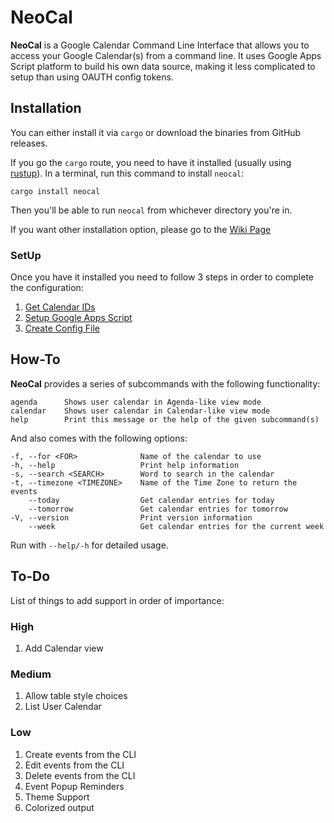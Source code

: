# NeoCal

**NeoCal** is a Google Calendar Command Line Interface that allows you to access your Google Calendar(s) from a command line. It uses Google Apps Script platform to build his own data source, making it less complicated to setup than using OAUTH config tokens.

## Installation

You can either install it via `cargo` or download the binaries from GitHub releases.

If you go the `cargo` route, you need to have it installed (usually using [rustup](https://rustup.rs)). In a terminal, run this command to install `neocal`:

```
cargo install neocal
```

Then you'll be able to run `neocal` from whichever directory you're in.

If you want other installation option, please go to the [Wiki Page](https://github.com/oscarmcm/neocal/wiki/Installing-Options)

### SetUp

Once you have it installed you need to follow 3 steps in order to complete the configuration:

1. [Get Calendar IDs](https://github.com/oscarmcm/neocal/wiki/Obtain-your-Google-Calendar’s-ID)
2. [Setup Google Apps Script](https://github.com/oscarmcm/neocal/wiki/Setup-Google-Apps-Script)
3. [Create Config File](https://github.com/oscarmcm/neocal/wiki/NeoCal-Config-File)

## How-To

**NeoCal** provides a series of subcommands with the following functionality:

```
agenda      Shows user calendar in Agenda-like view mode
calendar    Shows user calendar in Calendar-like view mode
help        Print this message or the help of the given subcommand(s)
```

And also comes with the following options:

```
-f, --for <FOR>              Name of the calendar to use
-h, --help                   Print help information
-s, --search <SEARCH>        Word to search in the calendar
-t, --timezone <TIMEZONE>    Name of the Time Zone to return the events
    --today                  Get calendar entries for today
    --tomorrow               Get calendar entries for tomorrow
-V, --version                Print version information
    --week                   Get calendar entries for the current week
```

Run with `--help/-h` for detailed usage.

## To-Do

List of things to add support in order of importance:

### High

1. Add Calendar view

### Medium

1. Allow table style choices
2. List User Calendar

### Low

1. Create events from the CLI
2. Edit events from the CLI
3. Delete events from the CLI
4. Event Popup Reminders
5. Theme Support
6. Colorized output


